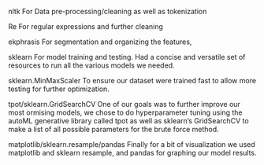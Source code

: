 nltk
For Data pre-processing/cleaning as well as tokenization

Re
For regular expressions and further cleaning

ekphrasis
For segmentation and organizing the features,

sklearn
For model training and testing. Had a concise and versatile set of resources to run all the various models we needed.

sklearn.MinMaxScaler
To ensure our dataset were trained fast to allow more testing for further optimization.

tpot/sklearn.GridSearchCV
One of our goals was to further improve our most ormising models, we chose to do hyperparameter tuning using the autoML generative library called tpot as well as sklearn’s GridSearchCV
to make a list of all possible parameters for the brute force method.

matplotlib/sklearn.resample/pandas
Finally for a bit of visualization we used matplotlib and sklearn resample, and pandas for graphing our model results.
